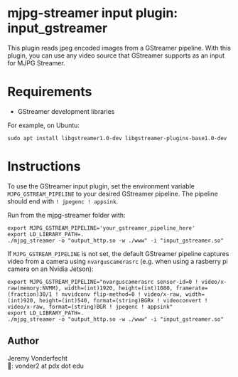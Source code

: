 mjpg-streamer input plugin: input_gstreamer
==========================================

This plugin reads jpeg encoded images from a GStreamer pipeline. With this plugin, you can use any video source that GStreamer supports as an input for MJPG Streamer.

Requirements
============
- GStreamer development libraries

For example, on Ubuntu:

```
sudo apt install libgstreamer1.0-dev libgstreamer-plugins-base1.0-dev
```

Instructions
============

To use the GStreamer input plugin, set the environment variable `MJPG_GSTREAM_PIPELINE` to your desired GStreamer pipeline. The pipeline should end with `! jpegenc ! appsink`.

Run from the mjpg-streamer folder with:

```
export MJPG_GSTREAM_PIPELINE='your_gstreamer_pipeline_here'
export LD_LIBRARY_PATH=.
./mjpg_streamer -o "output_http.so -w ./www" -i "input_gstreamer.so"
```

If `MJPG_GSTREAM_PIPELINE` is not set, the default GStreamer pipeline captures video from a camera using `nvarguscamerasrc` (e.g. when using a rasberry pi camera on an Nvidia Jetson):

```
export MJPG_GSTREAM_PIPELINE="nvarguscamerasrc sensor-id=0 ! video/x-raw(memory:NVMM), width=(int)1920, height=(int)1080, framerate=(fraction)30/1 ! nvvidconv flip-method=0 ! video/x-raw, width=(int)920, height=(int)540, format=(string)BGRx ! videoconvert ! video/x-raw, format=(string)BGR ! jpegenc ! appsink"
export LD_LIBRARY_PATH=.
./mjpg_streamer -o "output_http.so -w ./www" -i "input_gstreamer.so"
```

Author
------
Jeremy Vonderfecht  
📧: vonder2 at pdx dot edu
